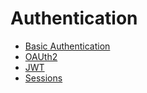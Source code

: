 # Authentication

- [Basic Authentication](basicauth/main.go)
- [OAUth2](oauth2/main.go)
- [JWT](https://github.com/kataras/iris/blob/v8/_examples/experimental-handlers/jwt/main.go)
- [Sessions](https://github.com/kataras/iris/tree/v8/_examples/#sessions)